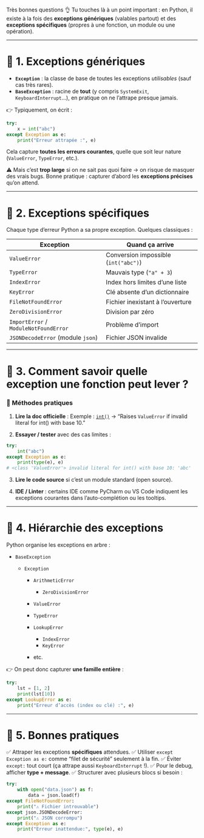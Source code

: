 Très bonnes questions 👌 Tu touches là à un point important : en Python, il existe à la fois des **exceptions génériques** (valables partout) et des **exceptions spécifiques** (propres à une fonction, un module ou une opération).

---

# 🔹 1. Exceptions génériques

- **`Exception`** : la classe de base de toutes les exceptions _utilisables_ (sauf cas très rares).
- **`BaseException`** : racine de **tout** (y compris `SystemExit`, `KeyboardInterrupt`…), en pratique on ne l’attrape presque jamais.

👉 Typiquement, on écrit :

```python
try:
    x = int("abc")
except Exception as e:
    print("Erreur attrapée :", e)
```

Cela capture **toutes les erreurs courantes**, quelle que soit leur nature (`ValueError`, `TypeError`, etc.).

⚠️ Mais c’est **trop large** si on ne sait pas quoi faire → on risque de masquer des vrais bugs.
Bonne pratique : capturer d’abord les **exceptions précises** qu’on attend.

---

# 🔹 2. Exceptions spécifiques

Chaque type d’erreur Python a sa propre exception. Quelques classiques :

| Exception                             | Quand ça arrive                      |
| ------------------------------------- | ------------------------------------ |
| `ValueError`                          | Conversion impossible (`int("abc")`) |
| `TypeError`                           | Mauvais type (`"a" + 3`)             |
| `IndexError`                          | Index hors limites d’une liste       |
| `KeyError`                            | Clé absente d’un dictionnaire        |
| `FileNotFoundError`                   | Fichier inexistant à l’ouverture     |
| `ZeroDivisionError`                   | Division par zéro                    |
| `ImportError` / `ModuleNotFoundError` | Problème d’import                    |
| `JSONDecodeError` (module `json`)     | Fichier JSON invalide                |

---

# 🔹 3. Comment savoir quelle exception une fonction peut lever ?

### 📌 Méthodes pratiques

1. **Lire la doc officielle** :
   Exemple : [`int()`](https://docs.python.org/3/library/functions.html#int)
   → “Raises `ValueError` if invalid literal for int() with base 10.”

2. **Essayer / tester** avec des cas limites :

```python
try:
    int("abc")
except Exception as e:
    print(type(e), e)
# <class 'ValueError'> invalid literal for int() with base 10: 'abc'
```

3. **Lire le code source** si c’est un module standard (open source).

4. **IDE / Linter** : certains IDE comme PyCharm ou VS Code indiquent les exceptions courantes dans l’auto-complétion ou les tooltips.

---

# 🔹 4. Hiérarchie des exceptions

Python organise les exceptions en arbre :

- `BaseException`

  - `Exception`

    - `ArithmeticError`

      - `ZeroDivisionError`

    - `ValueError`
    - `TypeError`
    - `LookupError`

      - `IndexError`
      - `KeyError`

    - etc.

👉 On peut donc capturer **une famille entière** :

```python
try:
    lst = [1, 2]
    print(lst[10])
except LookupError as e:
    print("Erreur d’accès (index ou clé) :", e)
```

---

# 🔹 5. Bonnes pratiques

✅ Attraper les exceptions **spécifiques** attendues.
✅ Utiliser `except Exception as e:` comme “filet de sécurité” seulement à la fin.
✅ Éviter `except:` tout court (ça attrape aussi `KeyboardInterrupt` !).
✅ Pour le debug, afficher **type + message**.
✅ Structurer avec plusieurs blocs si besoin :

```python
try:
    with open("data.json") as f:
        data = json.load(f)
except FileNotFoundError:
    print("⚠️ Fichier introuvable")
except json.JSONDecodeError:
    print("⚠️ JSON corrompu")
except Exception as e:
    print("Erreur inattendue:", type(e), e)
```
